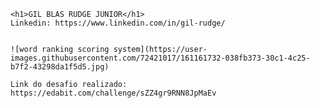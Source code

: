 


    <h1>GIL BLAS RUDGE JUNIOR</h1>
    Linkedin: https://www.linkedin.com/in/gil-rudge/
    
    
    ![word ranking scoring system](https://user-images.githubusercontent.com/72421017/161161732-038fb373-30c1-4c25-b7f2-43298da1f5d5.jpg)

    Link do desafio realizado: https://edabit.com/challenge/sZZ4gr9RNN8JpMaEv
    
